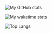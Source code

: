 ![My GitHub stats](https://github-readme-stats.vercel.app/api?username=Glimmer0x&show_icons=true&theme=dark)

![My wakatime stats](https://github-readme-stats.vercel.app/api/wakatime?username=@Glimmer0x&show_icons=true&theme=dark)

![Top Langs](https://github-readme-stats.vercel.app/api/top-langs/?username=Glimmer0x&show_icons=true&theme=dark)

